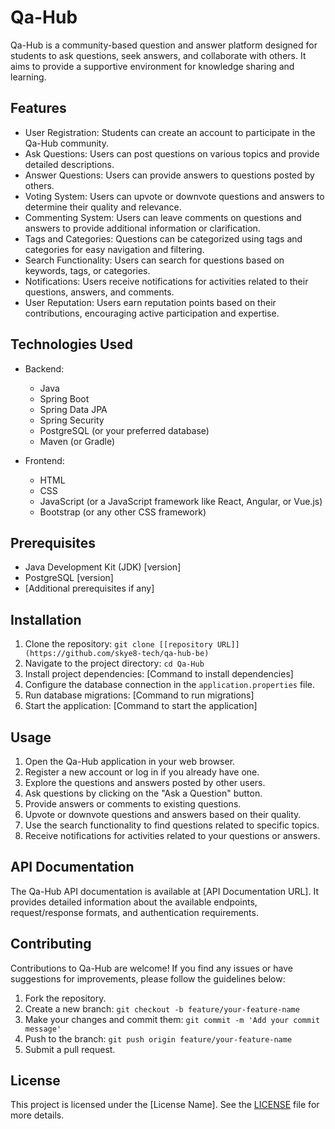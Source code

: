 # Qa-Hub

Qa-Hub is a community-based question and answer platform designed for students to ask questions, seek answers, and collaborate with others. It aims to provide a supportive environment for knowledge sharing and learning.

## Features

- User Registration: Students can create an account to participate in the Qa-Hub community.
- Ask Questions: Users can post questions on various topics and provide detailed descriptions.
- Answer Questions: Users can provide answers to questions posted by others.
- Voting System: Users can upvote or downvote questions and answers to determine their quality and relevance.
- Commenting System: Users can leave comments on questions and answers to provide additional information or clarification.
- Tags and Categories: Questions can be categorized using tags and categories for easy navigation and filtering.
- Search Functionality: Users can search for questions based on keywords, tags, or categories.
- Notifications: Users receive notifications for activities related to their questions, answers, and comments.
- User Reputation: Users earn reputation points based on their contributions, encouraging active participation and expertise.

## Technologies Used

- Backend: 
  - Java
  - Spring Boot
  - Spring Data JPA
  - Spring Security
  - PostgreSQL (or your preferred database)
  - Maven (or Gradle)

- Frontend:
  - HTML
  - CSS
  - JavaScript (or a JavaScript framework like React, Angular, or Vue.js)
  - Bootstrap (or any other CSS framework)

## Prerequisites

- Java Development Kit (JDK) [version]
- PostgreSQL [version]
- [Additional prerequisites if any]

## Installation

1. Clone the repository: `git clone [[repository URL]](https://github.com/skye8-tech/qa-hub-be)`
2. Navigate to the project directory: `cd Qa-Hub`
3. Install project dependencies: [Command to install dependencies]
4. Configure the database connection in the `application.properties` file.
5. Run database migrations: [Command to run migrations]
6. Start the application: [Command to start the application]

## Usage

1. Open the Qa-Hub application in your web browser.
2. Register a new account or log in if you already have one.
3. Explore the questions and answers posted by other users.
4. Ask questions by clicking on the "Ask a Question" button.
5. Provide answers or comments to existing questions.
6. Upvote or downvote questions and answers based on their quality.
7. Use the search functionality to find questions related to specific topics.
8. Receive notifications for activities related to your questions or answers.

## API Documentation

The Qa-Hub API documentation is available at [API Documentation URL]. It provides detailed information about the available endpoints, request/response formats, and authentication requirements.

## Contributing

Contributions to Qa-Hub are welcome! If you find any issues or have suggestions for improvements, please follow the guidelines below:

1. Fork the repository.
2. Create a new branch: `git checkout -b feature/your-feature-name`
3. Make your changes and commit them: `git commit -m 'Add your commit message'`
4. Push to the branch: `git push origin feature/your-feature-name`
5. Submit a pull request.

## License

This project is licensed under the [License Name]. See the [LICENSE](LICENSE) file for more details.
